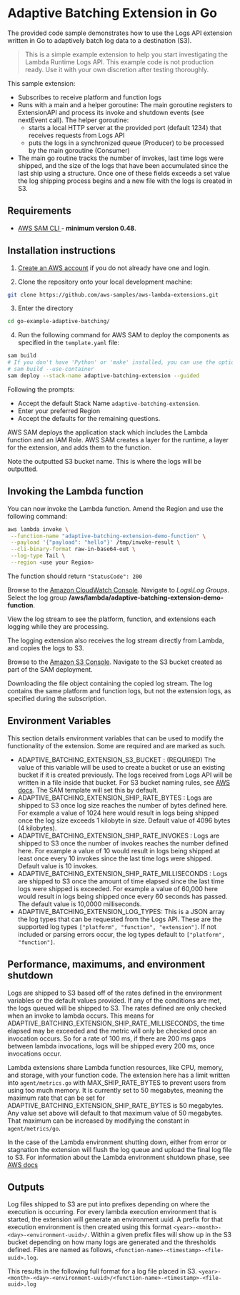 # Adaptive Batching Extension in Go

The provided code sample demonstrates how to use the Logs API extension written in Go to adaptively batch log data to a destination (S3). 

> This is a simple example extension to help you start investigating the Lambda Runtime Logs API. This example code is not production ready. Use it with your own discretion after testing thoroughly.

This sample extension: 
* Subscribes to receive platform and function logs
* Runs with a main and a helper goroutine: The main goroutine registers to ExtensionAPI and process its invoke and shutdown events (see nextEvent call). The helper goroutine:
    - starts a local HTTP server at the provided port (default 1234) that receives requests from Logs API
    - puts the logs in a synchronized queue (Producer) to be processed by the main goroutine (Consumer)
* The main go routine tracks the number of invokes, last time logs were shipped, and the size of the logs that have been accumulated since the last ship using a structure. Once one of these fields exceeds a set value the log shipping process begins and a new file with the logs is created in S3.

## Requirements

* [AWS SAM CLI ](https://docs.aws.amazon.com/serverless-application-model/latest/developerguide/serverless-sam-cli-install.html) - **minimum version 0.48**.

## Installation instructions

1. [Create an AWS account](https://portal.aws.amazon.com/gp/aws/developer/registration/index.html) if you do not already have one and login.

2. Clone the repository onto your local development machine:
```bash
git clone https://github.com/aws-samples/aws-lambda-extensions.git
```
3. Enter the directory 
```bash
cd go-example-adaptive-batching/
```

4. Run the following command for AWS SAM to deploy the components as specified in the `template.yaml` file:
```bash
sam build
# If you don't have 'Python' or 'make' installed, you can use the option to build using a container which uses a python3.8 Docker container image
# sam build --use-container
sam deploy --stack-name adaptive-batching-extension --guided
```

Following the prompts:

* Accept the default Stack Name `adaptive-batching-extension`.
* Enter your preferred Region
* Accept the defaults for the remaining questions.

AWS SAM deploys the application stack which includes the Lambda function and an IAM Role. AWS SAM creates a layer for the runtime, a layer for the extension, and adds them to the function.

Note the outputted S3 bucket name. This is where the logs will be outputted. 

## Invoking the Lambda function
You can now invoke the Lambda function. Amend the Region and use the following command:
```bash
aws lambda invoke \
 --function-name "adaptive-batching-extension-demo-function" \
 --payload '{"payload": "hello"}' /tmp/invoke-result \
 --cli-binary-format raw-in-base64-out \
 --log-type Tail \
 --region <use your Region>
```
The function should return `"StatusCode": 200`

Browse to the [Amazon CloudWatch Console](https://console.aws.amazon.com/cloudwatch). Navigate to *Logs\Log Groups*. Select the log group **/aws/lambda/adaptive-batching-extension-demo-function**.

View the log stream to see the platform, function, and extensions each logging while they are processing.

The logging extension also receives the log stream directly from Lambda, and copies the logs to S3.

Browse to the [Amazon S3 Console](https://console.aws.amazon.com/S3). Navigate to the S3 bucket created as part of the SAM deployment. 

Downloading the file object containing the copied log stream. The log contains the same platform and function logs, but not the extension logs, as specified during the subscription.


## Environment Variables

This section details environment variables that can be used to modify the functionality of the extension. Some are required and are marked as such. 

* ADAPTIVE_BATCHING_EXTENSION_S3_BUCKET : (REQUIRED) The value of this variable will be used to create a bucket or use an existing bucket if it is created previously. The logs received from Logs API will be written in a file inside that bucket. For S3 bucket naming rules, see [AWS docs](https://docs.aws.amazon.com/AmazonS3/latest/dev/BucketRestrictions.html). The SAM template will set this by default. 
* ADAPTIVE_BATCHING_EXTENSION_SHIP_RATE_BYTES : Logs are shipped to S3 once log size reaches the number of bytes defined here. For example a value of 1024 here would result in logs being shipped once the log size exceeds 1 kilobyte in size. Default value of 4096 bytes (4 kilobytes).
* ADAPTIVE_BATCHING_EXTENSION_SHIP_RATE_INVOKES : Logs are shipped to S3 once the number of invokes reaches the number defined here. For example a value of 10  would result in logs being shipped at least once every 10 invokes since the last time logs were shipped. Default value is 10 invokes. 
* ADAPTIVE_BATCHING_EXTENSION_SHIP_RATE_MILLISECONDS : Logs are shipped to S3 once the amount of time elapsed since the last time logs were shipped is exceeded. For example a value of 60,000 here would result in logs being shipped once every 60 seconds has passed. The default value is 10,0000 milliseconds. 
* ADAPTIVE_BATCHING_EXTENSION_LOG_TYPES: This is a JSON array the log types that can be requested from the Logs API. These are the supported log types `["platform", "function", "extension"]`. If not included or parsing errors occur, the log types default to `["platform", "function"]`. 

## Performance, maximums, and environment shutdown 

Logs are shipped to S3 based off of the rates defined in the environment variables or the default values provided. If any of the conditions are met, the logs queued will be shipped to S3. The rates defined are only checked when an invoke to lambda occurs. This means for ADAPTIVE_BATCHING_EXTENSION_SHIP_RATE_MILLISECONDS, the time elapsed may be exceeded and the metric will only be checked once an invocation occurs. So for a rate of 100 ms, if there are 200 ms gaps between lambda invocations, logs will be shipped every 200 ms, once invocations occur. 

Lambda extensions share Lambda function resources, like CPU, memory, and storage, with your function code. The extension here has a limit written into `agent/metrics.go` with MAX_SHIP_RATE_BYTES to prevent users from using too much memory. It is currently set to 50 megabytes, meaning the maximum rate that can be set for ADAPTIVE_BATCHING_EXTENSION_SHIP_RATE_BYTES is 50 megabytes. Any value set above will default to that maximum value of 50 megabytes. That maximum can be increased by modifying the constant in `agent/metrics/go`.

In the case of the Lambda environment shutting down, either from error or stagnation the extension will flush the log queue and upload the final log file to S3. For information about the Lambda environment shutdown phase, see [AWS docs](https://docs.aws.amazon.com/lambda/latest/dg/runtimes-extensions-api.html#runtimes-lifecycle-shutdown)

## Outputs 
Log files shipped to S3 are put into prefixes depending on where the execution is occurring. For every lambda execution environment that is started, the extension will generate an environment uuid. A prefix for that execution environment is then created using this format `<year>-<month>-<day>-<environment-uuid>/`. Within a given prefix files will show up in the S3 bucket depending on how many logs are generated and the thresholds defined. Files are named as follows, `<function-name>-<timestamp>-<file-uuid>.log`. 

This results in the following full format for a log file placed in S3.
`<year>-<month>-<day>-<environment-uuid>/<function-name>-<timestamp>-<file-uuid>.log`




